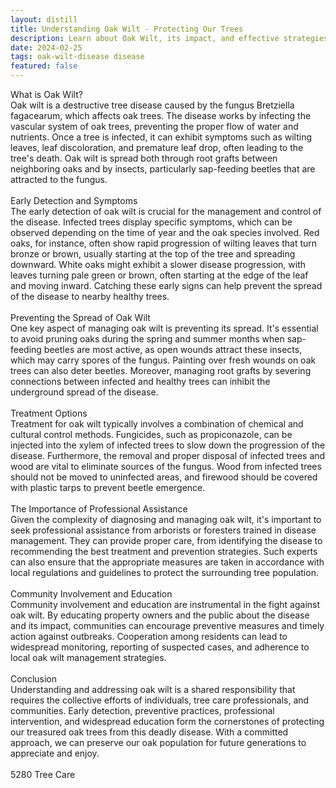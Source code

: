 ```yaml
---
layout: distill
title: Understanding Oak Wilt - Protecting Our Trees
description: Learn about Oak Wilt, its impact, and effective strategies to prevent and manage this dangerous tree disease. Protect our oaks.
date: 2024-02-25
tags: oak-wilt-disease disease
featured: false
---
```


What is Oak Wilt?<br />Oak wilt is a destructive tree disease caused by the fungus Bretziella fagacearum, which affects oak trees. The disease works by infecting the vascular system of oak trees, preventing the proper flow of water and nutrients. Once a tree is infected, it can exhibit symptoms such as wilting leaves, leaf discoloration, and premature leaf drop, often leading to the tree's death. Oak wilt is spread both through root grafts between neighboring oaks and by insects, particularly sap-feeding beetles that are attracted to the fungus.<br /><br />Early Detection and Symptoms<br />The early detection of oak wilt is crucial for the management and control of the disease. Infected trees display specific symptoms, which can be observed depending on the time of year and the oak species involved. Red oaks, for instance, often show rapid progression of wilting leaves that turn bronze or brown, usually starting at the top of the tree and spreading downward. White oaks might exhibit a slower disease progression, with leaves turning pale green or brown, often starting at the edge of the leaf and moving inward. Catching these early signs can help prevent the spread of the disease to nearby healthy trees.<br /><br />Preventing the Spread of Oak Wilt<br />One key aspect of managing oak wilt is preventing its spread. It's essential to avoid pruning oaks during the spring and summer months when sap-feeding beetles are most active, as open wounds attract these insects, which may carry spores of the fungus. Painting over fresh wounds on oak trees can also deter beetles. Moreover, managing root grafts by severing connections between infected and healthy trees can inhibit the underground spread of the disease.<br /><br />Treatment Options<br />Treatment for oak wilt typically involves a combination of chemical and cultural control methods. Fungicides, such as propiconazole, can be injected into the xylem of infected trees to slow down the progression of the disease. Furthermore, the removal and proper disposal of infected trees and wood are vital to eliminate sources of the fungus. Wood from infected trees should not be moved to uninfected areas, and firewood should be covered with plastic tarps to prevent beetle emergence.<br /><br />The Importance of Professional Assistance<br />Given the complexity of diagnosing and managing oak wilt, it's important to seek professional assistance from arborists or foresters trained in disease management. They can provide proper care, from identifying the disease to recommending the best treatment and prevention strategies. Such experts can also ensure that the appropriate measures are taken in accordance with local regulations and guidelines to protect the surrounding tree population.<br /><br />Community Involvement and Education<br />Community involvement and education are instrumental in the fight against oak wilt. By educating property owners and the public about the disease and its impact, communities can encourage preventive measures and timely action against outbreaks. Cooperation among residents can lead to widespread monitoring, reporting of suspected cases, and adherence to local oak wilt management strategies.<br /><br />Conclusion<br />Understanding and addressing oak wilt is a shared responsibility that requires the collective efforts of individuals, tree care professionals, and communities. Early detection, preventive practices, professional intervention, and widespread education form the cornerstones of protecting our treasured oak trees from this deadly disease. With a committed approach, we can preserve our oak population for future generations to appreciate and enjoy.<br /><br />5280 Tree Care
